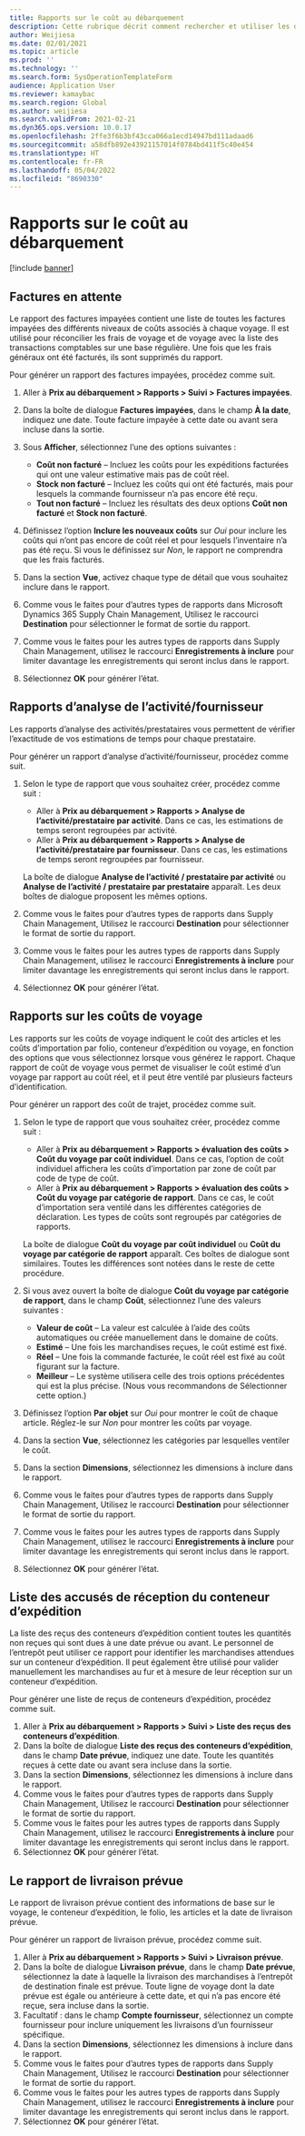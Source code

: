 ```yaml
---
title: Rapports sur le coût au débarquement
description: Cette rubrique décrit comment rechercher et utiliser les différents types de rapports disponibles pour le module Coût au débarquement.
author: Weijiesa
ms.date: 02/01/2021
ms.topic: article
ms.prod: ''
ms.technology: ''
ms.search.form: SysOperationTemplateForm
audience: Application User
ms.reviewer: kamaybac
ms.search.region: Global
ms.author: weijiesa
ms.search.validFrom: 2021-02-21
ms.dyn365.ops.version: 10.0.17
ms.openlocfilehash: 2ffe3f6b3bf43cca066a1ecd14947bd111adaad6
ms.sourcegitcommit: a58dfb892e43921157014f0784bd411f5c40e454
ms.translationtype: HT
ms.contentlocale: fr-FR
ms.lasthandoff: 05/04/2022
ms.locfileid: "8690330"
---
```

# <a name="landed-cost-reports"></a>Rapports sur le coût au débarquement

[!include [banner](../../includes/banner.md)]

## <a name="outstanding-invoices"></a>Factures en attente

Le rapport des factures impayées contient une liste de toutes les factures impayées des différents niveaux de coûts associés à chaque voyage. Il est utilisé pour réconcilier les frais de voyage et de voyage avec la liste des transactions comptables sur une base régulière. Une fois que les frais généraux ont été facturés, ils sont supprimés du rapport.

Pour générer un rapport des factures impayées, procédez comme suit.

1. Aller à **Prix au débarquement \> Rapports \> Suivi \> Factures impayées**.
1. Dans la boîte de dialogue **Factures impayées**, dans le champ **À la date**, indiquez une date. Toute facture impayée à cette date ou avant sera incluse dans la sortie.
1. Sous **Afficher**, sélectionnez l’une des options suivantes :

    - **Coût non facturé** – Incluez les coûts pour les expéditions facturées qui ont une valeur estimative mais pas de coût réel.
    - **Stock non facturé** – Incluez les coûts qui ont été facturés, mais pour lesquels la commande fournisseur n’a pas encore été reçu.
    - **Tout non facturé** – Incluez les résultats des deux options **Coût non facturé** et **Stock non facturé**.

1. Définissez l’option **Inclure les nouveaux coûts** sur *Oui* pour inclure les coûts qui n’ont pas encore de coût réel et pour lesquels l’inventaire n’a pas été reçu. Si vous le définissez sur *Non*, le rapport ne comprendra que les frais facturés.
1. Dans la section **Vue**, activez chaque type de détail que vous souhaitez inclure dans le rapport.
1. Comme vous le faites pour d’autres types de rapports dans Microsoft Dynamics 365 Supply Chain Management, Utilisez le raccourci **Destination** pour sélectionner le format de sortie du rapport.
1. Comme vous le faites pour les autres types de rapports dans Supply Chain Management, utilisez le raccourci **Enregistrements à inclure** pour limiter davantage les enregistrements qui seront inclus dans le rapport.
1. Sélectionnez **OK** pour générer l’état.

## <a name="activityprovider-analysis-reports"></a>Rapports d’analyse de l’activité/fournisseur

Les rapports d’analyse des activités/prestataires vous permettent de vérifier l’exactitude de vos estimations de temps pour chaque prestataire.

Pour générer un rapport d’analyse d’activité/fournisseur, procédez comme suit.

1. Selon le type de rapport que vous souhaitez créer, procédez comme suit :

    - Aller à **Prix au débarquement \> Rapports \> Analyse de l’activité/prestataire par activité**. Dans ce cas, les estimations de temps seront regroupées par activité.
    - Aller à **Prix au débarquement \> Rapports \> Analyse de l’activité/prestataire par fournisseur**. Dans ce cas, les estimations de temps seront regroupées par fournisseur.

    La boîte de dialogue **Analyse de l’activité / prestataire par activité** ou **Analyse de l’activité / prestataire par prestataire** apparaît. Les deux boîtes de dialogue proposent les mêmes options.

1. Comme vous le faites pour d’autres types de rapports dans Supply Chain Management, Utilisez le raccourci **Destination** pour sélectionner le format de sortie du rapport.
1. Comme vous le faites pour les autres types de rapports dans Supply Chain Management, utilisez le raccourci **Enregistrements à inclure** pour limiter davantage les enregistrements qui seront inclus dans le rapport.
1. Sélectionnez **OK** pour générer l’état.

## <a name="voyage-costing-reports"></a>Rapports sur les coûts de voyage

Les rapports sur les coûts de voyage indiquent le coût des articles et les coûts d’importation par folio, conteneur d’expédition ou voyage, en fonction des options que vous sélectionnez lorsque vous générez le rapport. Chaque rapport de coût de voyage vous permet de visualiser le coût estimé d’un voyage par rapport au coût réel, et il peut être ventilé par plusieurs facteurs d’identification.

Pour générer un rapport des coût de trajet, procédez comme suit.

1. Selon le type de rapport que vous souhaitez créer, procédez comme suit :

    - Aller à **Prix au débarquement \> Rapports \> évaluation des coûts \> Coût du voyage par coût individuel**. Dans ce cas, l’option de coût individuel affichera les coûts d’importation par zone de coût par code de type de coût.
    - Aller à **Prix au débarquement \> Rapports \> évaluation des coûts \> Coût du voyage par catégorie de rapport**. Dans ce cas, le coût d’importation sera ventilé dans les différentes catégories de déclaration. Les types de coûts sont regroupés par catégories de rapports.

    La boîte de dialogue **Coût du voyage par coût individuel** ou **Coût du voyage par catégorie de rapport** apparaît. Ces boîtes de dialogue sont similaires. Toutes les différences sont notées dans le reste de cette procédure.

1. Si vous avez ouvert la boîte de dialogue **Coût du voyage par catégorie de rapport**, dans le champ **Coût**, sélectionnez l’une des valeurs suivantes :

    - **Valeur de coût** – La valeur est calculée à l’aide des coûts automatiques ou créée manuellement dans le domaine de coûts.
    - **Estimé** – Une fois les marchandises reçues, le coût estimé est fixé.
    - **Réel** – Une fois la commande facturée, le coût réel est fixé au coût figurant sur la facture.
    - **Meilleur** – Le système utilisera celle des trois options précédentes qui est la plus précise. (Nous vous recommandons de Sélectionner cette option.)

1. Définissez l’option **Par objet** sur *Oui* pour montrer le coût de chaque article. Réglez-le sur *Non* pour montrer les coûts par voyage.
1. Dans la section **Vue**, sélectionnez les catégories par lesquelles ventiler le coût.
1. Dans la section **Dimensions**, sélectionnez les dimensions à inclure dans le rapport.
1. Comme vous le faites pour d’autres types de rapports dans Supply Chain Management, Utilisez le raccourci **Destination** pour sélectionner le format de sortie du rapport.
1. Comme vous le faites pour les autres types de rapports dans Supply Chain Management, utilisez le raccourci **Enregistrements à inclure** pour limiter davantage les enregistrements qui seront inclus dans le rapport.
1. Sélectionnez **OK** pour générer l’état.

## <a name="shipping-container-receipts-list"></a>Liste des accusés de réception du conteneur d’expédition

La liste des reçus des conteneurs d’expédition contient toutes les quantités non reçues qui sont dues à une date prévue ou avant. Le personnel de l’entrepôt peut utiliser ce rapport pour identifier les marchandises attendues sur un conteneur d’expédition. Il peut également être utilisé pour valider manuellement les marchandises au fur et à mesure de leur réception sur un conteneur d’expédition.

Pour générer une liste de reçus de conteneurs d’expédition, procédez comme suit.

1. Aller à **Prix au débarquement \> Rapports \> Suivi \> Liste des reçus des conteneurs d’expédition**.
1. Dans la boîte de dialogue **Liste des reçus des conteneurs d’expédition**, dans le champ **Date prévue**, indiquez une date. Toute les quantités reçues à cette date ou avant sera incluse dans la sortie.
1. Dans la section **Dimensions**, sélectionnez les dimensions à inclure dans le rapport.
1. Comme vous le faites pour d’autres types de rapports dans Supply Chain Management, Utilisez le raccourci **Destination** pour sélectionner le format de sortie du rapport.
1. Comme vous le faites pour les autres types de rapports dans Supply Chain Management, utilisez le raccourci **Enregistrements à inclure** pour limiter davantage les enregistrements qui seront inclus dans le rapport.
1. Sélectionnez **OK** pour générer l’état.

## <a name="expected-delivery-report"></a>Le rapport de livraison prévue

Le rapport de livraison prévue contient des informations de base sur le voyage, le conteneur d’expédition, le folio, les articles et la date de livraison prévue.

Pour générer un rapport de livraison prévue, procédez comme suit.

1. Aller à **Prix au débarquement \> Rapports \> Suivi \> Livraison prévue**.
1. Dans la boîte de dialogue **Livraison prévue**, dans le champ **Date prévue**, sélectionnez la date à laquelle la livraison des marchandises à l’entrepôt de destination finale est prévue. Toute ligne de voyage dont la date prévue est égale ou antérieure à cette date, et qui n’a pas encore été reçue, sera incluse dans la sortie.
1. Facultatif : dans le champ **Compte fournisseur**, sélectionnez un compte fournisseur pour inclure uniquement les livraisons d’un fournisseur spécifique.
1. Dans la section **Dimensions**, sélectionnez les dimensions à inclure dans le rapport.
1. Comme vous le faites pour d’autres types de rapports dans Supply Chain Management, Utilisez le raccourci **Destination** pour sélectionner le format de sortie du rapport.
1. Comme vous le faites pour les autres types de rapports dans Supply Chain Management, utilisez le raccourci **Enregistrements à inclure** pour limiter davantage les enregistrements qui seront inclus dans le rapport.
1. Sélectionnez **OK** pour générer l’état.
